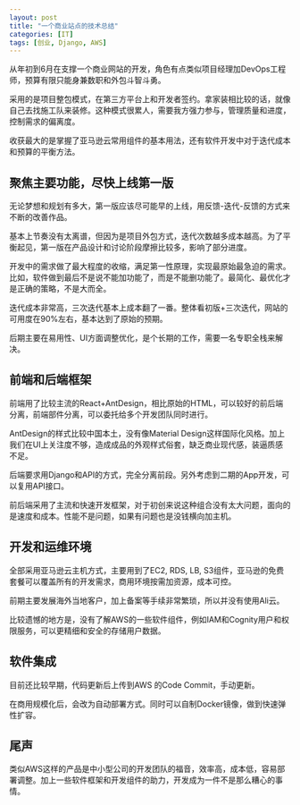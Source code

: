 ```yaml
---
layout: post
title: "一个商业站点的技术总结"
categories: [IT]
tags: [创业, Django, AWS]
---
```


从年初到6月在支撑一个商业网站的开发，角色有点类似项目经理加DevOps工程师，预算有限只能身兼数职和外包斗智斗勇。

采用的是项目整包模式，在第三方平台上和开发者签约。拿家装相比较的话，就像自己去找施工队来装修。这种模式很累人，需要我方强力参与，管理质量和进度，控制需求的偏离度。

收获最大的是掌握了亚马逊云常用组件的基本用法，还有软件开发中对于迭代成本和预算的平衡方法。

## 聚焦主要功能，尽快上线第一版

无论梦想和规划有多大，第一版应该尽可能早的上线，用反馈-迭代-反馈的方式来不断的改善作品。

基本上节奏没有太离谱，但因为是项目外包方式，迭代次数越多成本越高。为了平衡起见，第一版在产品设计和讨论阶段摩擦比较多，影响了部分进度。

开发中的需求做了最大程度的收缩，满足第一性原理，实现最原始最急迫的需求。比如，软件做到最后不是说不能加功能了，而是不能删功能了。最简化、最优化才是正确的策略，不是大而全。

迭代成本非常高，三次迭代基本上成本翻了一番。整体看初版+三次迭代，网站的可用度在90%左右，基本达到了原始的预期。

后期主要在易用性、UI方面调整优化，是个长期的工作，需要一名专职全栈来解决。

## 前端和后端框架

前端用了比较主流的React+AntDesign，相比原始的HTML，可以较好的前后端分离，前端部件分离，可以委托给多个开发团队同时进行。

AntDesign的样式比较中国本土，没有像Material Design这样国际化风格。加上我们在UI上关注度不够，造成成品的外观样式俗套，缺乏商业现代感，装逼质感不足。

后端要求用Django和API的方式，完全分离前段。另外考虑到二期的App开发，可以复用API接口。

前后端采用了主流和快速开发框架，对于初创来说这种组合没有太大问题，面向的是速度和成本。性能不是问题，如果有问题也是没钱横向加主机。

## 开发和运维环境

全部采用亚马逊云主机方式，主要用到了EC2, RDS, LB, S3组件，亚马逊的免费套餐可以覆盖所有的开发需求，商用环境按需加资源，成本可控。

前期主要发展海外当地客户，加上备案等手续非常繁琐，所以并没有使用Ali云。

比较遗憾的地方是，没有了解AWS的一些软件组件，例如IAM和Cognity用户和权限服务，可以更精细和安全的存储用户数据。

## 软件集成

目前还比较早期，代码更新后上传到AWS 的Code Commit，手动更新。

在商用规模化后，会改为自动部署方式。同时可以自制Docker镜像，做到快速弹性扩容。

## 尾声

类似AWS这样的产品是中小型公司的开发团队的福音，效率高，成本低，容易部署调整。加上一些软件框架和开发组件的助力，开发成为一件不是那么糟心的事情。